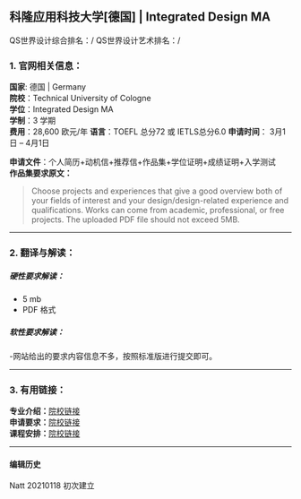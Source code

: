 ## 科隆应用科技大学[德国] | Integrated Design MA

QS世界设计综合排名：/
QS世界设计艺术排名：/




### 1. 官网相关信息：

**国家**: 德国 | Germany  
**院校**：Technical University of Cologne  
**学位**：Integrated Design MA   
**学制**：3 学期  
**费用**：28,600 欧元/年
**语言**：TOEFL 总分72 或 IETLS总分6.0
**申请时间**：  3月1日 – 4月1日  

**申请文件**：个人简历+动机信+推荐信+作品集+学位证明+成绩证明+入学测试  
**作品集要求原文：**   

>Choose projects and experiences that give a good overview both of your fields of interest and your design/design-related experience and qualifications. Works can come from academic, professional, or free projects. The uploaded PDF file should not exceed 5MB.



---


### 2. 翻译与解读：

##### 硬性要求解读：
- 5 mb
- PDF 格式


##### 软性要求解读：
-网站给出的要求内容信息不多，按照标准版进行提交即可。



---


### 3. 有用链接：

**专业介绍：**[院校链接](https://www.th-koeln.de/en/academics/integrated-design-masters-program_12368.php)  
**申请要求：**[院校链接](https://kisd.de/en/application/apply/ma-integrated-design/application-process/#subject-accordion)  
**课程安排：**[院校链接](https://kisd.de/en/application/apply/ma-integrated-design/kisd-integrated-interdisciplinary-international/)  



---


#### 编辑历史

Natt 20210118 初次建立  

